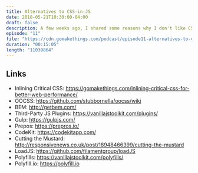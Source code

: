 ```yaml
---
title: Alternatives to CSS-in-JS
date: 2018-05-21T10:30:00-04:00
draft: false
description: A few weeks ago, I shared some reasons why I don't like CSS-in-JS. Today, I'm talking about alternatives to it.
episode: "11"
file: "https://cdn.gomakethings.com/podcast/episode11-alternatives-to-css-in-js.mp3"
duration: "00:15:05"
length: "11039864"
---
```


## Links

- Inlining Critical CSS: https://gomakethings.com/inlining-critical-css-for-better-web-performance/
- OOCSS: https://github.com/stubbornella/oocss/wiki
- BEM: http://getbem.com/
- Third-Party JS Plugins: https://vanillajstoolkit.com/plugins/
- Gulp: https://gulpjs.com/
- Prepos: https://prepros.io/
- CodeKit: https://codekitapp.com/
- Cutting the Mustard: http://responsivenews.co.uk/post/18948466399/cutting-the-mustard
- LoadJS: https://github.com/filamentgroup/loadJS
- Polyfills: https://vanillajstoolkit.com/polyfills/
- Polyfill.io: https://polyfill.io